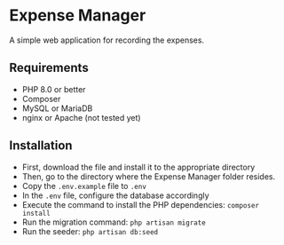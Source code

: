 Expense Manager
===============

A simple web application for recording the expenses.

Requirements
------------

- PHP 8.0 or better
- Composer
- MySQL or MariaDB
- nginx or Apache (not tested yet)

Installation 
------------

- First, download the file and install it to the appropriate directory
- Then, go to the directory where the Expense Manager folder resides.
- Copy the `.env.example` file to `.env`
- In the `.env` file, configure the database accordingly
- Execute the command to install the PHP dependencies: `composer install`
- Run the migration command: `php artisan migrate`
- Run the seeder: `php artisan db:seed`


